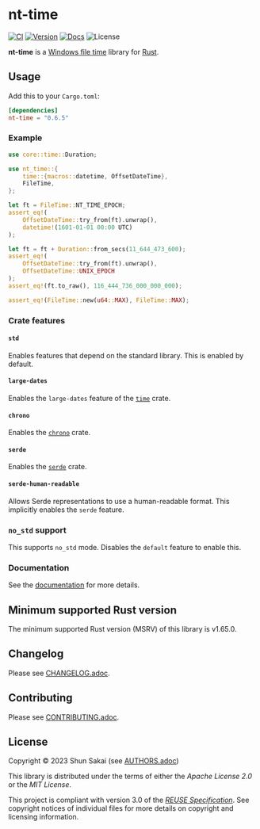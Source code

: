<!--
SPDX-FileCopyrightText: 2023 Shun Sakai

SPDX-License-Identifier: Apache-2.0 OR MIT
-->

# nt-time

[![CI][ci-badge]][ci-url]
[![Version][version-badge]][version-url]
[![Docs][docs-badge]][docs-url]
![License][license-badge]

**nt-time** is a [Windows file time] library for [Rust].

## Usage

Add this to your `Cargo.toml`:

```toml
[dependencies]
nt-time = "0.6.5"
```

### Example

```rust
use core::time::Duration;

use nt_time::{
    time::{macros::datetime, OffsetDateTime},
    FileTime,
};

let ft = FileTime::NT_TIME_EPOCH;
assert_eq!(
    OffsetDateTime::try_from(ft).unwrap(),
    datetime!(1601-01-01 00:00 UTC)
);

let ft = ft + Duration::from_secs(11_644_473_600);
assert_eq!(
    OffsetDateTime::try_from(ft).unwrap(),
    OffsetDateTime::UNIX_EPOCH
);
assert_eq!(ft.to_raw(), 116_444_736_000_000_000);

assert_eq!(FileTime::new(u64::MAX), FileTime::MAX);
```

### Crate features

#### `std`

Enables features that depend on the standard library. This is enabled by
default.

#### `large-dates`

Enables the `large-dates` feature of the [`time`] crate.

#### `chrono`

Enables the [`chrono`] crate.

#### `serde`

Enables the [`serde`] crate.

#### `serde-human-readable`

Allows Serde representations to use a human-readable format. This implicitly
enables the `serde` feature.

### `no_std` support

This supports `no_std` mode. Disables the `default` feature to enable this.

### Documentation

See the [documentation][docs-url] for more details.

## Minimum supported Rust version

The minimum supported Rust version (MSRV) of this library is v1.65.0.

## Changelog

Please see [CHANGELOG.adoc].

## Contributing

Please see [CONTRIBUTING.adoc].

## License

Copyright &copy; 2023 Shun Sakai (see [AUTHORS.adoc])

This library is distributed under the terms of either the _Apache License 2.0_
or the _MIT License_.

This project is compliant with version 3.0 of the [_REUSE Specification_]. See
copyright notices of individual files for more details on copyright and
licensing information.

[ci-badge]: https://img.shields.io/github/actions/workflow/status/sorairolake/nt-time/CI.yaml?branch=develop&label=CI&logo=github&style=for-the-badge
[ci-url]: https://github.com/sorairolake/nt-time/actions?query=branch%3Adevelop+workflow%3ACI++
[version-badge]: https://img.shields.io/crates/v/nt-time?style=for-the-badge
[version-url]: https://crates.io/crates/nt-time
[docs-badge]: https://img.shields.io/docsrs/nt-time?label=Docs.rs&logo=docsdotrs&style=for-the-badge
[docs-url]: https://docs.rs/nt-time
[license-badge]: https://img.shields.io/crates/l/nt-time?style=for-the-badge
[Windows file time]: https://docs.microsoft.com/en-us/windows/win32/sysinfo/file-times
[Rust]: https://www.rust-lang.org/
[`time`]: https://crates.io/crates/time
[`chrono`]: https://crates.io/crates/chrono
[`serde`]: https://serde.rs/
[CHANGELOG.adoc]: CHANGELOG.adoc
[CONTRIBUTING.adoc]: CONTRIBUTING.adoc
[AUTHORS.adoc]: AUTHORS.adoc
[_REUSE Specification_]: https://reuse.software/spec/
